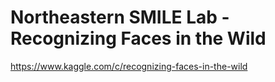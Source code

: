 # Northeastern SMILE Lab - Recognizing Faces in the Wild

https://www.kaggle.com/c/recognizing-faces-in-the-wild
